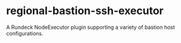 # regional-bastion-ssh-executor
A Rundeck NodeExecutor plugin supporting a variety of bastion host configurations.
